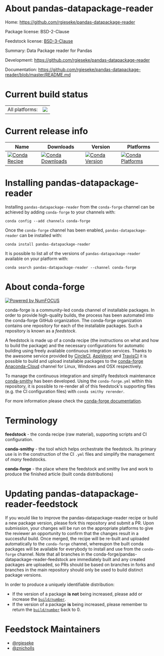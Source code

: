 About pandas-datapackage-reader
===============================

Home: https://github.com/rgieseke/pandas-datapackage-reader

Package license: BSD-2-Clause

Feedstock license: [BSD-3-Clause](https://github.com/conda-forge/pandas-datapackage-reader-feedstock/blob/master/LICENSE.txt)

Summary: Data Package reader for Pandas

Development: https://github.com/rgieseke/pandas-datapackage-reader

Documentation: https://github.com/rgieseke/pandas-datapackage-reader/blob/master/README.md

Current build status
====================


<table><tr><td>All platforms:</td>
    <td>
      <a href="https://dev.azure.com/conda-forge/feedstock-builds/_build/latest?definitionId=8738&branchName=master">
        <img src="https://dev.azure.com/conda-forge/feedstock-builds/_apis/build/status/pandas-datapackage-reader-feedstock?branchName=master">
      </a>
    </td>
  </tr>
</table>

Current release info
====================

| Name | Downloads | Version | Platforms |
| --- | --- | --- | --- |
| [![Conda Recipe](https://img.shields.io/badge/recipe-pandas--datapackage--reader-green.svg)](https://anaconda.org/conda-forge/pandas-datapackage-reader) | [![Conda Downloads](https://img.shields.io/conda/dn/conda-forge/pandas-datapackage-reader.svg)](https://anaconda.org/conda-forge/pandas-datapackage-reader) | [![Conda Version](https://img.shields.io/conda/vn/conda-forge/pandas-datapackage-reader.svg)](https://anaconda.org/conda-forge/pandas-datapackage-reader) | [![Conda Platforms](https://img.shields.io/conda/pn/conda-forge/pandas-datapackage-reader.svg)](https://anaconda.org/conda-forge/pandas-datapackage-reader) |

Installing pandas-datapackage-reader
====================================

Installing `pandas-datapackage-reader` from the `conda-forge` channel can be achieved by adding `conda-forge` to your channels with:

```
conda config --add channels conda-forge
```

Once the `conda-forge` channel has been enabled, `pandas-datapackage-reader` can be installed with:

```
conda install pandas-datapackage-reader
```

It is possible to list all of the versions of `pandas-datapackage-reader` available on your platform with:

```
conda search pandas-datapackage-reader --channel conda-forge
```


About conda-forge
=================

[![Powered by NumFOCUS](https://img.shields.io/badge/powered%20by-NumFOCUS-orange.svg?style=flat&colorA=E1523D&colorB=007D8A)](http://numfocus.org)

conda-forge is a community-led conda channel of installable packages.
In order to provide high-quality builds, the process has been automated into the
conda-forge GitHub organization. The conda-forge organization contains one repository
for each of the installable packages. Such a repository is known as a *feedstock*.

A feedstock is made up of a conda recipe (the instructions on what and how to build
the package) and the necessary configurations for automatic building using freely
available continuous integration services. Thanks to the awesome service provided by
[CircleCI](https://circleci.com/), [AppVeyor](https://www.appveyor.com/)
and [TravisCI](https://travis-ci.com/) it is possible to build and upload installable
packages to the [conda-forge](https://anaconda.org/conda-forge)
[Anaconda-Cloud](https://anaconda.org/) channel for Linux, Windows and OSX respectively.

To manage the continuous integration and simplify feedstock maintenance
[conda-smithy](https://github.com/conda-forge/conda-smithy) has been developed.
Using the ``conda-forge.yml`` within this repository, it is possible to re-render all of
this feedstock's supporting files (e.g. the CI configuration files) with ``conda smithy rerender``.

For more information please check the [conda-forge documentation](https://conda-forge.org/docs/).

Terminology
===========

**feedstock** - the conda recipe (raw material), supporting scripts and CI configuration.

**conda-smithy** - the tool which helps orchestrate the feedstock.
                   Its primary use is in the construction of the CI ``.yml`` files
                   and simplify the management of *many* feedstocks.

**conda-forge** - the place where the feedstock and smithy live and work to
                  produce the finished article (built conda distributions)


Updating pandas-datapackage-reader-feedstock
============================================

If you would like to improve the pandas-datapackage-reader recipe or build a new
package version, please fork this repository and submit a PR. Upon submission,
your changes will be run on the appropriate platforms to give the reviewer an
opportunity to confirm that the changes result in a successful build. Once
merged, the recipe will be re-built and uploaded automatically to the
`conda-forge` channel, whereupon the built conda packages will be available for
everybody to install and use from the `conda-forge` channel.
Note that all branches in the conda-forge/pandas-datapackage-reader-feedstock are
immediately built and any created packages are uploaded, so PRs should be based
on branches in forks and branches in the main repository should only be used to
build distinct package versions.

In order to produce a uniquely identifiable distribution:
 * If the version of a package **is not** being increased, please add or increase
   the [``build/number``](https://conda.io/docs/user-guide/tasks/build-packages/define-metadata.html#build-number-and-string).
 * If the version of a package **is** being increased, please remember to return
   the [``build/number``](https://conda.io/docs/user-guide/tasks/build-packages/define-metadata.html#build-number-and-string)
   back to 0.

Feedstock Maintainers
=====================

* [@rgieseke](https://github.com/rgieseke/)
* [@znicholls](https://github.com/znicholls/)

